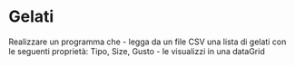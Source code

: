 # Gelati
Realizzare un programma che  - legga da un file CSV una lista di gelati con le seguenti proprietà: Tipo, Size, Gusto - le visualizzi in una dataGrid
